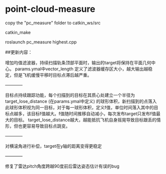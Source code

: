 # point-cloud-measure

copy the "pc_measure" folder to catkin_ws/src

catkin_make 

roslaunch pc_measure highest.cpp

##更新内容：

增加均值滤波器，持续扫描轨条顶部平面时，输出的target将保持在平面几何中心。 params.ymal中vector_length 定义了滤波器缓存区大小，越大输出越稳定，但是飞机缓慢平移时目标点滞后越严重。

————

目标点持续跟踪功能，每个扫描到的目标在其质心处建立一个半径为 target_lose_distance (在params.ymal中定义) 的球形体积，新扫描到的点落入此球形体积视为同一目标，对于每一球形体积，定义f值，单位时间落入其中的目标点越多，该目标f值越大。f值随时间推移自动减小，每次发布target只发布f值最大的目标。 target_lose_distance越大，越能抵抗飞机自身摇晃导致目标跟丢的情形，但也更容易导致目标点跳变。

————

对横滚角进行补偿，target在y轴的距离变得更稳定

————

修复了雷达pitch角度跨越90度前后雷达姿态估计有误的bug
